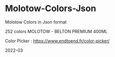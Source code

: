 # Molotow-Colors-Json
Molotow Colors in Json format

252 colors MOLOTOW - BELTON PREMIUM 400ML

Color Picker : https://www.endtoend.fr/color-picker/

2022-03




